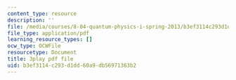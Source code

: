 ```yaml
---
content_type: resource
description: ''
file: /media/courses/8-04-quantum-physics-i-spring-2013/b3ef3114c293d1dd60a9db56971363b2_9lX2FENOe4o.pdf
file_type: application/pdf
learning_resource_types: []
ocw_type: OCWFile
resourcetype: Document
title: 3play pdf file
uid: b3ef3114-c293-d1dd-60a9-db56971363b2
---
```

